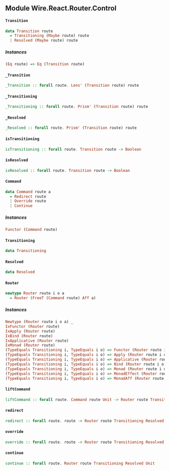## Module Wire.React.Router.Control

#### `Transition`

``` purescript
data Transition route
  = Transitioning (Maybe route) route
  | Resolved (Maybe route) route
```

##### Instances
``` purescript
(Eq route) => Eq (Transition route)
```

#### `_Transition`

``` purescript
_Transition :: forall route. Lens' (Transition route) route
```

#### `_Transitioning`

``` purescript
_Transitioning :: forall route. Prism' (Transition route) route
```

#### `_Resolved`

``` purescript
_Resolved :: forall route. Prism' (Transition route) route
```

#### `isTransitioning`

``` purescript
isTransitioning :: forall route. Transition route -> Boolean
```

#### `isResolved`

``` purescript
isResolved :: forall route. Transition route -> Boolean
```

#### `Command`

``` purescript
data Command route a
  = Redirect route
  | Override route
  | Continue
```

##### Instances
``` purescript
Functor (Command route)
```

#### `Transitioning`

``` purescript
data Transitioning
```

#### `Resolved`

``` purescript
data Resolved
```

#### `Router`

``` purescript
newtype Router route i o a
  = Router (FreeT (Command route) Aff a)
```

##### Instances
``` purescript
Newtype (Router route i o a) _
IxFunctor (Router route)
IxApply (Router route)
IxBind (Router route)
IxApplicative (Router route)
IxMonad (Router route)
(TypeEquals Transitioning i, TypeEquals i o) => Functor (Router route i o)
(TypeEquals Transitioning i, TypeEquals i o) => Apply (Router route i o)
(TypeEquals Transitioning i, TypeEquals i o) => Applicative (Router route i o)
(TypeEquals Transitioning i, TypeEquals i o) => Bind (Router route i o)
(TypeEquals Transitioning i, TypeEquals i o) => Monad (Router route i o)
(TypeEquals Transitioning i, TypeEquals i o) => MonadEffect (Router route i o)
(TypeEquals Transitioning i, TypeEquals i o) => MonadAff (Router route i o)
```

#### `liftCommand`

``` purescript
liftCommand :: forall route. Command route Unit -> Router route Transitioning Resolved Unit
```

#### `redirect`

``` purescript
redirect :: forall route. route -> Router route Transitioning Resolved Unit
```

#### `override`

``` purescript
override :: forall route. route -> Router route Transitioning Resolved Unit
```

#### `continue`

``` purescript
continue :: forall route. Router route Transitioning Resolved Unit
```



